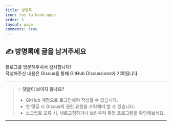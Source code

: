 ```yaml
---
title: 방명록
icon: fas fa-book-open
order: 5
layout: page
comments: true
---
```


## ✍️ 방명록에 글을 남겨주세요

블로그를 방문해주셔서 감사합니다!  
작성해주신 내용은 Giscus를 통해 GitHub Discussions에 기록됩니다.

---

> 💡 **댓글이 보이지 않나요?**
>
> - GitHub 계정으로 로그인해야 작성할 수 있습니다.
> - 첫 댓글 시 Giscus의 권한 요청을 수락해야 할 수 있습니다.
> - 스크립트 오류 시, 새로고침하거나 브라우저 확장 프로그램을 확인해보세요.

---
